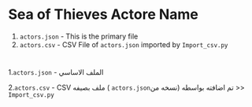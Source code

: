 # Sea of Thieves Actore Name





1. `actors.json` - This is the primary file
2. `actors.csv` - CSV File of `actors.json` imported by `Import_csv.py`


#
1.`actors.json` - الملف الاساسي

2.`actors.csv` - CSV ملف بصيفه  ( `actors.json`نسخه من) تم اضافته بواسطه >> `Import_csv.py`
